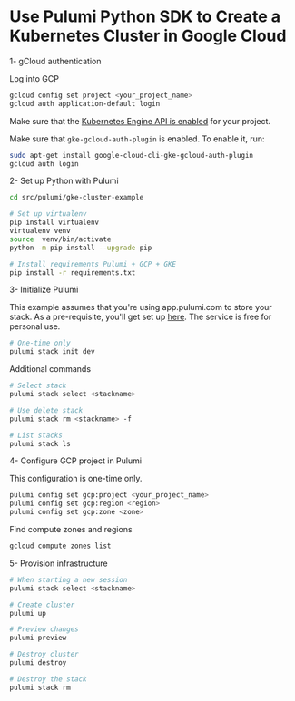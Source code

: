 # Use Pulumi Python SDK to Create a Kubernetes Cluster in Google Cloud

1- gCloud authentication

Log into GCP

```bash
gcloud config set project <your_project_name>
gcloud auth application-default login
```

Make sure that the [Kubernetes Engine API is enabled](https://console.cloud.google.com/apis/api/container.googleapis.com) for your project.

Make sure that `gke-gcloud-auth-plugin` is enabled. To enable it, run:

```bash
sudo apt-get install google-cloud-cli-gke-gcloud-auth-plugin
gcloud auth login
```

2- Set up Python with Pulumi

```bash
cd src/pulumi/gke-cluster-example

# Set up virtualenv
pip install virtualenv
virtualenv venv
source  venv/bin/activate
python -m pip install --upgrade pip

# Install requirements Pulumi + GCP + GKE
pip install -r requirements.txt
```

3- Initialize Pulumi

This example assumes that you're using app.pulumi.com to store your stack. As a pre-requisite, you'll get set up [here](https://app.pulumi.com/). The service is free for personal use.

```bash
# One-time only
pulumi stack init dev
```

Additional commands

```bash
# Select stack
pulumi stack select <stackname>

# Use delete stack
pulumi stack rm <stackname> -f

# List stacks
pulumi stack ls
```

4- Configure GCP project in Pulumi

This configuration is one-time only.

```bash
pulumi config set gcp:project <your_project_name>
pulumi config set gcp:region <region>
pulumi config set gcp:zone <zone>
```

Find compute zones and regions

```bash
gcloud compute zones list
```


5- Provision infrastructure

```bash
# When starting a new session
pulumi stack select <stackname>

# Create cluster
pulumi up

# Preview changes
pulumi preview

# Destroy cluster
pulumi destroy

# Destroy the stack
pulumi stack rm
```


